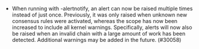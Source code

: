- When running with -alertnotify, an alert can now be raised multiple
times instead of just once. Previously, it was only raised when unknown
new consensus rules were activated, whereas the scope has now been
increased to include all kernel warnings. Specifically, alerts will now
also be raised when an invalid chain with a large amount of work has
been detected. Additional warnings may be added in the future.
(#30058)
